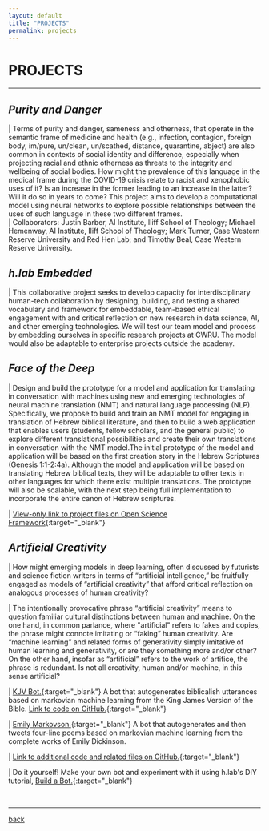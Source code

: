 ```yaml
---
layout: default
title: "PROJECTS"
permalink: projects
---   
```


# PROJECTS #  
  
---  
  
## *Purity and Danger* ##  

| Terms of purity and danger, sameness and otherness, that operate in the semantic frame of medicine and health (e.g., infection, contagion, foreign body, im/pure, un/clean, un/scathed, distance, quarantine, abject) are also common in contexts of social identity and difference, especially when projecting racial and ethnic otherness as threats to the integrity and wellbeing of social bodies. How might the prevalence of this language in the medical frame during the COVID-19 crisis relate to racist and xenophobic uses of it? Is an increase in the former leading to an increase in the latter? Will it do so in years to come? This project aims to develop a computational model using neural networks to explore possible relationships between the uses of such language in these two different frames.  
| Collaborators: Justin Barber, AI Institute, Iliff School of Theology; Michael Hemenway, AI Institute, Iliff School of Theology; Mark Turner, Case Western Reserve University and Red Hen Lab; and Timothy Beal, Case Western Reserve University.

## *h.lab Embedded* ##  

| This collaborative project seeks to develop capacity for interdisciplinary human-tech collaboration by designing, building, and testing a shared vocabulary and framework for embeddable, team-based ethical engagement with and critical reflection on new research in data science, AI, and other emerging technologies. We will test our team model and process by embedding ourselves in specific research projects at CWRU. The model would also be adaptable to enterprise projects outside the academy.  

## *Face of the Deep* ##

| Design and build the prototype for a model and application for translating in conversation with machines using new and emerging technologies of neural machine translation (NMT) and natural language processing (NLP). Specifically, we propose to build and train an NMT model for engaging in translation of  Hebrew biblical literature, and then to build a web application that enables users (students, fellow scholars, and the general public) to explore different translational possibilities and create their own translations in conversation with the NMT model.The initial prototype of the model and application will be based on the first creation story in the Hebrew Scriptures (Genesis 1:1-2:4a). Although the model and application will be based on translating Hebrew biblical texts, they will be adaptable to other texts in other languages for which there exist multiple translations. The prototype will also be scalable, with the next step being full implementation to incorporate the entire canon of Hebrew scriptures.  

| [View-only link to project files on Open Science Framework](https://osf.io/sgzq5/?view_only=a74accb836e0414b923fe8532b0e9a06){:target="_blank"}
 

## *Artificial Creativity* ##

| How might emerging models in deep learning, often discussed by futurists and science fiction writers in terms of “artificial intelligence,” be fruitfully engaged as models of “artificial creativity” that afford critical reflection on analogous processes of human creativity?  

| The intentionally provocative phrase “artificial creativity” means to question familiar cultural distinctions between human and machine. On the one hand, in common parlance, where "artificial" refers to fakes and copies, the phrase might connote imitating or “faking” human creativity. Are “machine learning” and related forms of generativity simply imitative of human learning and generativity, or are they something more and/or other? On the other hand, insofar as “artificial” refers to the work of artifice, the phrase is redundant. Is not all creativity, human and/or machine, in this sense artificial?  

| [KJV Bot.](https://twitter.com/kjvbot){:target="_blank"} A bot that autogenerates biblicalish utterances based on markovian machine learning from the King James Version of the Bible. [Link to code on GitHub.](https://github.com/timothybeal/kjvbot){:target="_blank"}  

| [Emily Markovson.](https://twitter.com/emilymarkovson){:target="_blank"} A bot that autogenerates and then tweets four-line poems based on markovian machine learning from the complete works of Emily Dickinson.  

| [Link to additional code and related files on GitHub.](https://github.com/timothybeal/artificialcreativity){:target="_blank"}  

| Do it yourself! Make your own bot and experiment with it using h.lab's DIY tutorial, [Build a Bot.](https://colab.research.google.com/drive/18f0pvnrb7I7IAYu1soWRBi4RiwLbW5Iy?usp=sharing){:target="_blank"} 

&nbsp; 
  
---

[back](./)
